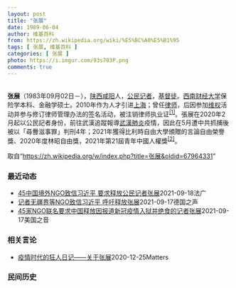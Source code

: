 ```yaml
---
layout: post
title: "张展"
date: 1989-06-04
author: 维基百科
from: https://zh.wikipedia.org/wiki/%E5%BC%A0%E5%B1%95
tags: [ 张展, 维基百科 ]
categories: [ 张展 ]
photo: https://i.imgur.com/93s703P.png
comments: true
---
```

<div class="mw-parser-output">

<p><br> 
<b>张展</b>（1983年09月02日<span class="useeditintro" title="Template:BLP editintro">－</span>），<a href="/wiki/%E9%99%95%E8%A5%BF" class="mw-redirect" title="陕西">陕西</a><a href="/wiki/%E5%92%B8%E9%98%B3" class="mw-redirect" title="咸阳">咸阳</a>人，<a href="/wiki/%E5%85%AC%E6%B0%91%E8%A8%98%E8%80%85" class="mw-redirect" title="公民記者">公民记者</a>，<a href="/wiki/%E5%9F%BA%E7%9D%A3%E5%BE%92" title="基督徒">基督徒</a>。<a href="/wiki/%E8%A5%BF%E5%8D%97%E8%B4%A2%E7%BB%8F%E5%A4%A7%E5%AD%A6" title="西南财经大学">西南财经大学</a>保险学本科、金融学硕士。2010年作为人才引进<a href="/wiki/%E4%B8%8A%E6%B5%B7" class="mw-redirect" title="上海">上海</a>；曾任<a href="/wiki/%E5%BE%8B%E5%B8%88" class="mw-redirect" title="律师">律师</a>，后因参加<a href="/wiki/%E7%BB%B4%E6%9D%83" class="mw-redirect" title="维权">维权</a>活动并参与修订律师管理办法的签名活动，被注销律师执业证<sup id="cite_ref-1" class="reference"><a href="#cite_note-1">[1]</a></sup>。張展在2020年2月起以公民記者身份，前往武漢追蹤報導<a href="/wiki/%E6%AD%A6%E6%BC%A2%E8%82%BA%E7%82%8E" class="mw-redirect" title="武漢肺炎">武漢肺炎</a>疫情，因此在5月遭中共抓捕後被以「尋釁滋事罪」判刑4年；2021年獲得比利時自由大學頒贈的言論自由榮譽獎、2020年度林昭自由獎，2021年第21屆青年中國人權獎<sup id="cite_ref-2" class="reference"><a href="#cite_note-2">[2]</a></sup>。
</p>
</div><noscript><img src="//zh.wikipedia.org/wiki/Special:CentralAutoLogin/start?type=1x1" alt="" title="" width="1" height="1" style="border: none; position: absolute;"></noscript>
<div class="printfooter">取自“<a dir="ltr" href="https://zh.wikipedia.org/w/index.php?title=张展&amp;oldid=67964331">https://zh.wikipedia.org/w/index.php?title=张展&amp;oldid=67964331</a>”</div><div id="recent-news"><h3>最近动态</h3><ul><li><a href="https://nodebe4.github.io/waimei/2021-09-18/45%E4%B8%AD%E5%9B%BD%E5%A2%83%E5%A4%96NGO%E8%87%B4%E4%BF%A1%E4%B9%A0%E8%BF%91%E5%B9%B3-%E8%A6%81%E6%B1%82%E9%87%8A%E6%94%BE%E5%85%AC%E6%B0%91%E8%AE%B0%E8%80%85%E5%BC%A0%E5%B1%95" title="45中国境外NGO致信习近平 要求释放公民记者张展—— 18/09/2021 - 16:39 据中央社今天报道称，45中国境外非政府组织致信习近平，要求释放公民记者张展。中国公民记者张展因报导武...">45中国境外NGO致信习近平 要求释放公民记者张展</a><time>2021-09-18</time><a class="tag">法广</a></li>
<li><a href="https://nodebe4.github.io/waimei/2021-09-17/%E8%AE%B0%E8%80%85%E6%97%A0%E7%96%86%E7%95%8C%E7%AD%89NGO%E8%87%B4%E4%BF%A1%E4%B9%A0%E8%BF%91%E5%B9%B3-%E5%91%BC%E5%90%81%E9%87%8A%E6%94%BE%E5%BC%A0%E5%B1%95" title="记者无疆界等NGO致信习近平 呼吁释放张展—— 2021-09-17T11:26:11.834Z 张展（资料图片）去年5月被捕后，一直没有放弃绝食抗议 (德国之声中文网)记者无疆界和其它44个非...">记者无疆界等NGO致信习近平 呼吁释放张展</a><time>2021-09-17</time><a class="tag">德国之声</a></li>
<li><a href="https://nodebe4.github.io/waimei/2021-09-17/45%E5%AE%B6NGO%E8%81%94%E5%90%8D%E8%A6%81%E6%B1%82%E4%B8%AD%E5%9B%BD%E9%87%8A%E6%94%BE%E5%9B%A0%E6%8A%A5%E9%81%93%E6%96%B0%E5%86%A0%E7%96%AB%E6%83%85%E5%85%A5%E7%8B%B1%E5%B9%B6%E7%BB%9D%E9%A3%9F%E7%9A%84%E8%AE%B0%E8%80%85%E5%BC%A0%E5%B1%95" title="45家NGO联名要求中国释放因报道新冠疫情入狱并绝食的记者张展—— Fri, 17 Sep 2021 11:30:50 GMT 中国公民记者张展 (照片来源：无国界记者网站) 包括无国界记者、国...">45家NGO联名要求中国释放因报道新冠疫情入狱并绝食的记者张展</a><time>2021-09-17</time><a class="tag">美国之音</a></li>
</ul></div><div id="open-opinion"><h3>相关言论</h3><ul><li><a href="https://nodebe4.github.io/opinion/2020-12-25/%E7%96%AB%E6%83%85%E6%97%B6%E4%BB%A3%E7%9A%84%E7%8B%82%E4%BA%BA%E6%97%A5%E8%AE%B0-%E5%85%B3%E4%BA%8E%E5%BC%A0%E5%B1%95/" title="AI XIAOMING">疫情时代的狂人日记——关于张展</a><time>2020-12-25</time><a class="tag">Matters</a></li>
</ul></div><div id="mjls-record"><h3>民间历史</h3><ul></ul></div>
